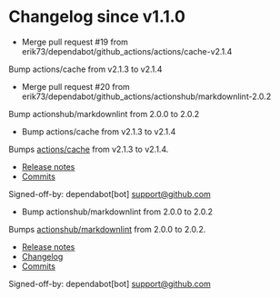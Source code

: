 # Changelog since v1.1.0
- Merge pull request #19 from erik73/dependabot/github_actions/actions/cache-v2.1.4

Bump actions/cache from v2.1.3 to v2.1.4 
- Merge pull request #20 from erik73/dependabot/github_actions/actionshub/markdownlint-2.0.2

Bump actionshub/markdownlint from 2.0.0 to 2.0.2 
- Bump actions/cache from v2.1.3 to v2.1.4

Bumps [actions/cache](https://github.com/actions/cache) from v2.1.3 to v2.1.4.
- [Release notes](https://github.com/actions/cache/releases)
- [Commits](https://github.com/actions/cache/compare/v2.1.3...26968a09c0ea4f3e233fdddbafd1166051a095f6)

Signed-off-by: dependabot[bot] <support@github.com> 
- Bump actionshub/markdownlint from 2.0.0 to 2.0.2

Bumps [actionshub/markdownlint](https://github.com/actionshub/markdownlint) from 2.0.0 to 2.0.2.
- [Release notes](https://github.com/actionshub/markdownlint/releases)
- [Changelog](https://github.com/actionshub/markdownlint/blob/master/CHANGELOG.md)
- [Commits](https://github.com/actionshub/markdownlint/compare/2.0.0...4668c0321d5e398f4776e88e0f87d203dec0fd99)

Signed-off-by: dependabot[bot] <support@github.com> 
